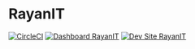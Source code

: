 # RayanIT

[![CircleCI](https://circleci.com/gh/mostafizpantheon/RayanIT.svg?style=shield)](https://circleci.com/gh/mostafizpantheon/RayanIT)
[![Dashboard RayanIT](https://img.shields.io/badge/dashboard-RayanIT-yellow.svg)](https://dashboard.pantheon.io/sites/5ab48f6c-5f35-449a-bb6d-4c169443c5e6#dev/code)
[![Dev Site RayanIT](https://img.shields.io/badge/site-RayanIT-blue.svg)](http://dev-RayanIT.pantheonsite.io/)